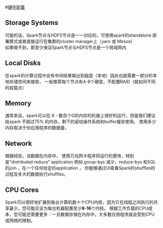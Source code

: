 #[硬件配置](http://spark.apache.org/docs/latest/hardware-provisioning.html)

## Storage Systems
可能的话，Spark节点与HDFS节点是一一对应的，可使用spark的standalone 部署模式或者直接运行在集群的cluster manager上（yarn 或 Mesos)  
如果做不到，那至少保证Spark节点与HDFS节点是一个局域网内

## Local Disks
在spark的计算过程中会有中间结果输出到磁盘（本地）因此也就需要一部分的本地存储空间来接收，
一般推荐每个节点有4-8个硬盘，不配置RAID（就如同不同的挂载点）

## Memory
通常来说，spark可以在 8 - 数百个G的内存的机器上很好的运行，但是我们建议给spark 不超过75% 的内存，剩下的留给操作系统和buffer缓存使用。
使用多少内存取决于你应用程序的数据量，

## Network
根据经验，当数据在内存中， 使用万兆网卡程序将运行的更快，特别是“distributed reduce” application 
例如 group-bys 减少，reduce-bys 和SQL的join ，在一个任何给定的application ，
你能够通过UI查看Spark的shuffles的过程及多大的数据执行shuffles。


## CPU Cores
Spark可以很好地扩展到每台计算机数十个CPU内核，因为它在线程之间执行的共享最少。您可能应该为每台机器配置至少**8-16**个内核。
根据工作负载的CPU成本，您可能还需要更多：一旦数据存储在内存中，大多数应用程序就会受到CPU或网络的限制。